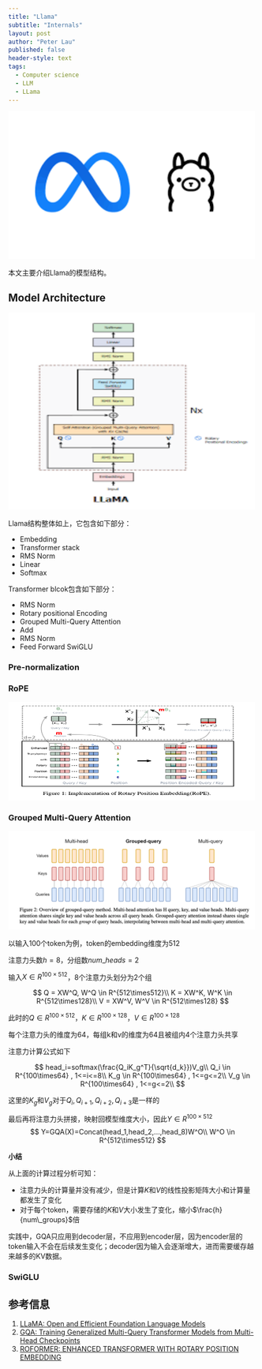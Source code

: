 ```yaml
---
title: "Llama"
subtitle: "Internals"
layout: post
author: "Peter Lau"
published: false
header-style: text
tags:
  - Computer science
  - LLM
  - LLama
---
```



<div>
  <img class="shadow" src="/img/llama/llama-logo.png" width="500" height="300" alt="Llama Architecture">
</div>

本文主要介绍Llama的模型结构。

## Model Architecture


<div>
  <img class="shadow" src="/img/llama/llama_arch.png" width="500" height="400" alt="Llama Architecture">
</div>

Llama结构整体如上，它包含如下部分：

+ Embedding
+ Transformer stack
+ RMS Norm
+ Linear
+ Softmax

Transformer blcok包含如下部分：

+ RMS Norm
+ Rotary positional Encoding
+ Grouped Multi-Query Attention
+ Add
+ RMS Norm
+ Feed Forward SwiGLU

### Pre-normalization

### RoPE

<div>
  <img class="shadow" src="/img/llama/RoPE_impl.png" width="500" height="200" alt="Llama Architecture">
</div>




### Grouped Multi-Query Attention

<div>
  <img class="shadow" src="/img/llama/Group-Query.png" width="500" height="200" alt="Llama Architecture">
</div>

以输入100个token为例，token的embedding维度为512

注意力头数$h=8$，分组数$num\_heads=2$

输入$X \in R^{100 \times 512}$，$8$个注意力头划分为$2$个组

$$
Q = XW^Q, W^Q \in R^{512\times512}\\
K = XW^K, W^K \in R^{512\times128}\\
V = XW^V, W^V \in R^{512\times128}
$$

此时的$Q \in R^{100 \times 512}$，$K \in R^{100 \times 128}$，$V \in R^{100 \times 128}$

每个注意力头的维度为64，每组k和v的维度为64且被组内4个注意力头共享

注意力计算公式如下

$$
head_i=softmax(\frac{Q_iK_g^T}{\sqrt{d_k}})V_g\\
Q_i \in R^{100\times64} , 1<=i<=8\\
K_g \in R^{100\times64} , 1<=g<=2\\
V_g \in R^{100\times64} , 1<=g<=2\\
$$

这里的$K_g$和$V_g$对于$Q_i,Q_{i+1},Q_{i+2},Q_{i+3}$是一样的

最后再将注意力头拼接，映射回模型维度大小，因此$Y \in R^{100\times512}$
$$
Y=GQA(X)=Concat(head_1,head_2,...,head_8)W^O\\
W^O \in R^{512\times512}
$$

**小结**

从上面的计算过程分析可知：

+ 注意力头的计算量并没有减少，但是计算$K$和$V$的线性投影矩阵大小和计算量都发生了变化
+ 对于每个token，需要存储的$K$和$V$大小发生了变化，缩小$\frac{h}{num\_groups}$倍

实践中，GQA只应用到decoder层，不应用到encoder层，因为encoder层的token输入不会在后续发生变化；decoder因为输入会逐渐增大，进而需要缓存越来越多的KV数据。

### SwiGLU

## 参考信息

1. [LLaMA: Open and Efficient Foundation Language Models](https://arxiv.org/pdf/2302.13971)
2. [GQA: Training Generalized Multi-Query Transformer Models from Multi-Head Checkpoints](https://arxiv.org/pdf/2305.13245)
3. [ROFORMER: ENHANCED TRANSFORMER WITH ROTARY POSITION EMBEDDING](https://arxiv.org/abs/2104.09864)
